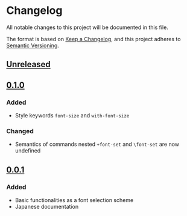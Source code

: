 # Changelog
All notable changes to this project will be documented in this file.

The format is based on [Keep a Changelog](https://keepachangelog.com/en/1.0.0/),
and this project adheres to [Semantic Versioning](https://semver.org/spec/v2.0.0.html).

## [Unreleased]

## [0.1.0]
### Added
- Style keywords `font-size` and `with-font-size`

### Changed
- Semantics of commands nested `+font-set` and `\font-set` are now undefined

## [0.0.1]
### Added
- Basic functionalities as a font selection scheme
- Japanese documentation

[Unreleased]: https://github.com/na4zagin3/satysfi-fss/compare/v0.0.1...HEAD
[0.0.1]: https://github.com/na4zagin3/satysfi-fss/tag/v0.0.1
[0.1.0]: https://github.com/na4zagin3/satysfi-fss/tag/v0.1.0

